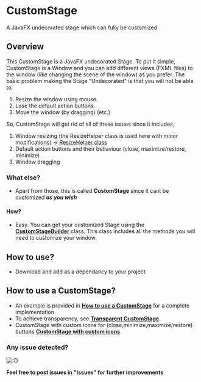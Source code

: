 # CustomStage
A JavaFX undecorated stage which can fully be customized

## Overview
This CustomStage is a JavaFX undecorated Stage. To put it simple, CustomStage is a Window and you can add different views (FXML files)
to the window (like changing the scene of the window) as you prefer.
The basic problem making the Stage "Undecorated" is that you will not be able to,
  1) Resize the window using mouse.
  2) Lose the default action buttons.
  3) Move the window (by dragging) (etc.)

So, CustomStage will get rid of all of these issues since it includes,
  1) Window resizing (the ResizeHelper class is used here with minor modifications) -> [ResizeHelper class](https://stackoverflow.com/questions/19455059/allow-user-to-resize-an-undecorated-stage)
  2) Default action buttons and their behaviour (close, maximize/restore, minimize)
  3) Window dragging 

### What else?

- Apart from those, this is called **CustomStage** since it cant be customized **_as you wish_**

#### How?

- Easy. You can get your customized Stage using the [**CustomStageBuilder**](src/lk/vivoxalabs/customstage/CustomStageBuilder.java) class. 
  This class includes all the methods you will need to customize your window.

## How to use?

- Download and add as a dependancy to your project 

## How to use a CustomStage?

- An example is provided in [**How to use a CustomStage**](src/lk/vivoxalabs/customstage/test/StageTest.java) for a complete implementation
- To achieve transparency, see [**Transparent CustomStage**](src/lk/vivoxalabs/customstage/test/TransparentStage.java)
- CustomStage with custom icons for (close,minimize,maximize/restore) buttons [**CustomStage with custom icons**](src/lk/vivoxalabs/customstage/test/CustomIconStage.java)

### Any issue detected?
![:D](https://lh3.googleusercontent.com/SVKzPc8BQlUkxqPY87sn2SGomGAxhkqRHSQDw53EhGGbth2tbebxMtiSmX7MQ3augQ=w300)

**Feel free to post issues in "Issues" for further improvements** 

